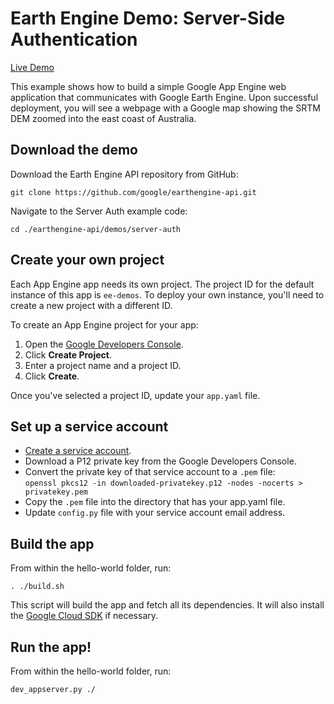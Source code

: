 Earth Engine Demo: Server-Side Authentication
=============================================

[Live Demo](https://server-auth-dot-ee-demos.appspot.com/)

This example shows how to build a simple Google App Engine web application that
communicates with Google Earth Engine.  Upon successful deployment, you will see
a webpage with a Google map showing the SRTM DEM zoomed into the east coast of
Australia.

Download the demo
-----------------

Download the Earth Engine API repository from GitHub:

    git clone https://github.com/google/earthengine-api.git

Navigate to the Server Auth example code:

    cd ./earthengine-api/demos/server-auth


Create your own project
-----------------------

Each App Engine app needs its own project. The project ID for
the default instance of this app is `ee-demos`. To deploy
your own instance, you'll need to create a new project with a
different ID.

To create an App Engine project for your app:

1. Open the [Google Developers Console](https://console.developers.google.com).
2. Click **Create Project**.
3. Enter a project name and a project ID.
4. Click **Create**.

Once you've selected a project ID, update your `app.yaml` file.


Set up a service account
------------------------

- [Create a service account](https://developers.google.com/earth-engine/service_account).
- Download a P12 private key from the Google Developers Console.
- Convert the private key of that service account to a `.pem` file:  
  `openssl pkcs12 -in downloaded-privatekey.p12 -nodes -nocerts > privatekey.pem`
- Copy the `.pem` file into the directory that has your app.yaml file.
- Update `config.py` file with your service account email address.


Build the app
-------------

From within the hello-world folder, run:

    . ./build.sh

This script will build the app and fetch all its dependencies.  It will also
install the [Google Cloud SDK](https://cloud.google.com/sdk/) if necessary.


Run the app!
------------

From within the hello-world folder, run:

    dev_appserver.py ./
